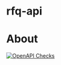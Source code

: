 # rfq-api

# About 



[![OpenAPI Checks](https://github.com/agarzon25/rfq-api/actions/workflows/actions.yml/badge.svg)](https://github.com/agarzon25/rfq-api/actions/workflows/actions.yml)